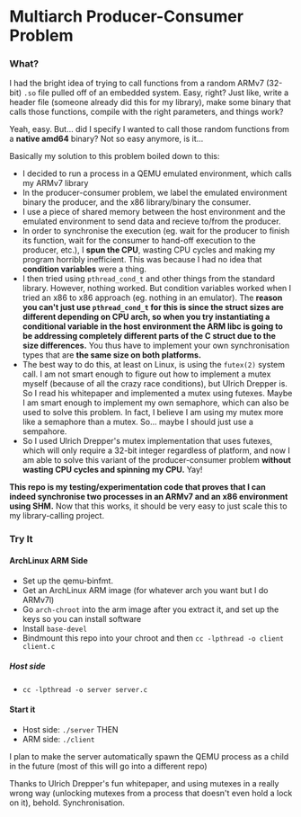 # Multiarch Producer-Consumer Problem


### What?

I had the bright idea of trying to call functions from a random ARMv7 (32-bit) `.so` file pulled off of an embedded system. Easy, right? Just like,
write a header file (someone already did this for my library), make some binary that calls those functions, compile with the right parameters, and things work?

Yeah, easy. But... did I specify I wanted to call those random functions from a **native amd64** binary? 
Not so easy anymore, is it...

Basically my solution to this problem boiled down to this:

* I decided to run a process in a QEMU emulated environment, which calls my ARMv7 library
* In the producer-consumer problem, we label the emulated environment binary the producer, and the x86 library/binary the consumer.
* I use a piece of shared memory between the host environment and the emulated environment to send data and recieve to/from the producer.
* In order to synchronise the execution (eg. wait for the producer to finish its function, wait for the consumer to hand-off execution to the producer, etc.), I **spun the CPU**, wasting CPU cycles and making my program horribly inefficient. This was because I had no idea that **condition variables** were a thing.
* I then tried using `pthread_cond_t` and other things from the standard library. However, nothing worked. But condition variables worked when I tried an x86 to x86 approach (eg. nothing in an emulator). The **reason you can't just use `pthread_cond_t` for this is since the struct sizes are different depending on CPU arch, so when you try instantiating a conditional variable in the host environment the ARM libc is going to be addressing completely different parts of the C struct due to the size differences.** You thus have to implement your own synchronisation types that are **the same size on both platforms.** 
* The best way to do this, at least on Linux, is using the `futex(2)` system call. I am not smart enough to figure out how to implement a mutex myself (because of all the crazy race conditions), but Ulrich Drepper is. So I read his whitepaper and implemented a mutex using futexes. Maybe I am smart enough to implement my own semaphore, which can also be used to solve this problem. In fact, I believe I am using my mutex more like a semaphore than a mutex. So... maybe I should just use a sempahore.
* So I used Ulrich Drepper's mutex implementation that uses futexes, which will only require a 32-bit integer regardless of platform, and now I am able to solve this variant of the producer-consumer problem **without wasting CPU cycles and spinning my CPU.** Yay!

**This repo is my testing/experimentation code that proves that I can indeed synchronise two processes in an ARMv7 and an x86 environment using SHM.** Now that this works, it should be very easy to just scale this to my library-calling project. 

### Try It

#### ArchLinux ARM Side
* Set up the qemu-binfmt. 
* Get an ArchLinux ARM image (for whatever arch you want but I do ARMv7l)
* Go `arch-chroot` into the arm image after you extract it, and set up the keys so you can install software
* Install `base-devel`
* Bindmount this repo into your chroot and then `cc -lpthread -o client client.c`

##### Host side
* `cc -lpthread -o server server.c`

#### Start it
* Host side: `./server` THEN
* ARM side: `./client`

I plan to make the server automatically spawn the QEMU process as a child in the future (most of this will go into a different repo)

Thanks to Ulrich Drepper's fun whitepaper, and using mutexes in a really wrong way (unlocking mutexes from a process that doesn't even hold a lock on it), behold.
Synchronisation. 

